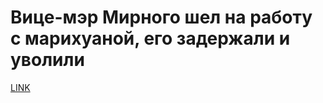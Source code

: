 # Вице-мэр Мирного шел на работу с марихуаной, его задержали и уволили



[LINK](https://varlamov.ru/2537395.html)
